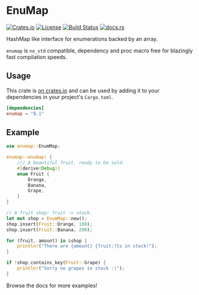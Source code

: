 EnuMap
=======

[![Crates.io][crates-badge]][crates-url]
[![License][license-badge]][license-url]
[![Build Status][actions-badge]][actions-url]
[![docs.rs][docsrs-badge]][docsrs-url]

[crates-badge]: https://img.shields.io/crates/v/enumap.svg
[crates-url]: https://crates.io/crates/enumap
[license-badge]: https://img.shields.io/crates/l/enumap.svg
[license-url]: https://github.com/Dav1dde/enumap/blob/master/LICENSE
[actions-badge]: https://github.com/Dav1dde/enumap/workflows/CI/badge.svg
[actions-url]: https://github.com/Dav1dde/enumap/actions?query=workflow%3ACI+branch%3Amaster
[docsrs-badge]: https://img.shields.io/docsrs/enumap
[docsrs-url]: https://docs.rs/enumap


HashMap like interface for enumerations backed by an array.

`enumap` is `no_std` compatible, dependency and proc macro free for blazingly fast compilation speeds.


## Usage

This crate is [on crates.io](https://crates.io/crates/enumap) and can be
used by adding it to your dependencies in your project's `Cargo.toml`.

```toml
[dependencies]
enumap = "0.1"
```

## Example

```rust
use enumap::EnumMap;

enumap::enumap! {
    /// A beautiful fruit, ready to be sold.
    #[derive(Debug)]
    enum Fruit {
        Orange,
        Banana,
        Grape,
    }
}

// A fruit shop: fruit -> stock.
let mut shop = EnumMap::new();
shop.insert(Fruit::Orange, 100);
shop.insert(Fruit::Banana, 200);

for (fruit, amount) in &shop {
    println!("There are {amount} {fruit:?}s in stock!");
}

if !shop.contains_key(Fruit::Grape) {
    println!("Sorry no grapes in stock :(");
}
```

Browse the docs for more examples!
